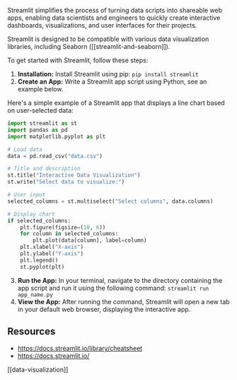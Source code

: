 Streamlit simplifies the process of turning data scripts into shareable web apps, enabling data scientists and engineers to quickly create interactive dashboards, visualizations, and user interfaces for their projects.

Streamlit is designed to be compatible with various data visualization libraries, including Seaborn ([[streamlit-and-seaborn]]).

To get started with Streamlit, follow these steps:

1. **Installation:** Install Streamlit using pip: `pip install streamlit`
2. **Create an App:** Write a Streamlit app script using Python, see an example below.

Here's a simple example of a Streamlit app that displays a line chart based on user-selected data:

```python
import streamlit as st
import pandas as pd
import matplotlib.pyplot as plt

# Load data
data = pd.read_csv("data.csv")

# Title and description
st.title("Interactive Data Visualization")
st.write("Select data to visualize:")

# User input
selected_columns = st.multiselect("Select columns", data.columns)

# Display chart
if selected_columns:
    plt.figure(figsize=(10, 6))
    for column in selected_columns:
        plt.plot(data[column], label=column)
    plt.xlabel("X-axis")
    plt.ylabel("Y-axis")
    plt.legend()
    st.pyplot(plt)
```

3. **Run the App:** In your terminal, navigate to the directory containing the app script and run it using the following command: `streamlit run app_name.py` 
4. **View the App:** After running the command, Streamlit will open a new tab in your default web browser, displaying the interactive app.

## Resources
- https://docs.streamlit.io/library/cheatsheet
- https://docs.streamlit.io/

[[data-visualization]]